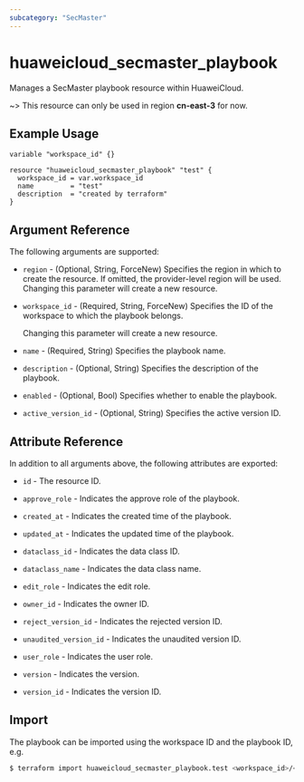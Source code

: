 ```yaml
---
subcategory: "SecMaster"
---
```


# huaweicloud_secmaster_playbook

Manages a SecMaster playbook resource within HuaweiCloud.

~> This resource can only be used in region **cn-east-3** for now.

## Example Usage

```hcl
variable "workspace_id" {}

resource "huaweicloud_secmaster_playbook" "test" {
  workspace_id = var.workspace_id
  name         = "test"
  description  = "created by terraform"
}
```

## Argument Reference

The following arguments are supported:

* `region` - (Optional, String, ForceNew) Specifies the region in which to create the resource.
  If omitted, the provider-level region will be used. Changing this parameter will create a new resource.

* `workspace_id` - (Required, String, ForceNew) Specifies the ID of the workspace to which the playbook belongs.

  Changing this parameter will create a new resource.

* `name` - (Required, String) Specifies the playbook name.

* `description` - (Optional, String) Specifies the description of the playbook.

* `enabled` - (Optional, Bool) Specifies whether to enable the playbook.

* `active_version_id` - (Optional, String) Specifies the active version ID.

## Attribute Reference

In addition to all arguments above, the following attributes are exported:

* `id` - The resource ID.

* `approve_role` - Indicates the approve role of the playbook.

* `created_at` - Indicates the created time of the playbook.

* `updated_at` - Indicates the updated time of the playbook.

* `dataclass_id` - Indicates the data class ID.

* `dataclass_name` - Indicates the data class name.

* `edit_role` - Indicates the edit role.

* `owner_id` - Indicates the owner ID.

* `reject_version_id` - Indicates the rejected version ID.

* `unaudited_version_id` - Indicates the unaudited version ID.

* `user_role` - Indicates the user role.

* `version` - Indicates the version.

* `version_id` - Indicates the version ID.

## Import

The playbook can be imported using the workspace ID and the playbook ID, e.g.

```bash
$ terraform import huaweicloud_secmaster_playbook.test <workspace_id>/<id>
```
